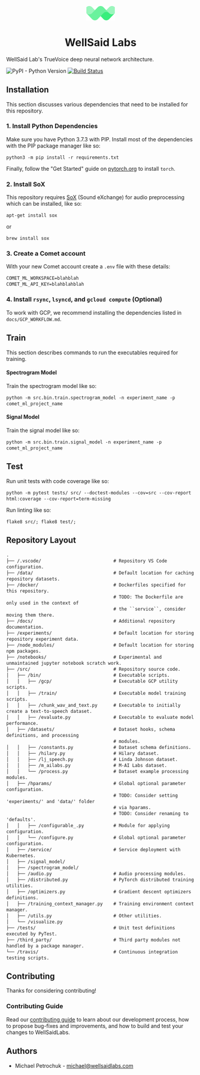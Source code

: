 
<p align="center"><img width="15%" src="logo.png" /></p>

<h1 align="center">WellSaid Labs</h3>

WellSaid Lab's TrueVoice deep neural network architecture.

![PyPI - Python Version](https://img.shields.io/badge/python-3.6-blue.svg)
[![Build Status](https://travis-ci.com/AI2Incubator/WellSaidLabs.svg?token=xKbC739Gn2ssU4AStE7z&branch=master)](https://travis-ci.com/AI2Incubator/WellSaidLabs)

## Installation

This section discusses various dependencies that need to be installed for this repository.

### 1. Install Python Dependencies

Make sure you have Python 3.7.3 with PIP. Install most of the dependencies with the PIP package
manager like so:

    python3 -m pip install -r requirements.txt

Finally, follow the "Get Started" guide on [pytorch.org](pytorch.org) to install ``torch``.

### 2. Install SoX

This repository requires [SoX](http://sox.sourceforge.net/) (Sound eXchange) for audio preprocessing
which can be installed, like so:

    apt-get install sox

or

    brew install sox

### 3. Create a Comet account

With your new Comet account create a ``.env`` file with these details:

    COMET_ML_WORKSPACE=blahblah
    COMET_ML_API_KEY=blahblahblah

### 4. Install ``rsync``, ``lsyncd``, and ``gcloud compute`` (Optional)

To work with GCP, we recommend installing the dependencies listed in ``docs/GCP_WORKFLOW.md``.

## Train

This section describes commands to run the executables required for training.

#### Spectrogram Model

Train the spectrogram model like so:

    python -m src.bin.train.spectrogram_model -n experiment_name -p comet_ml_project_name

#### Signal Model

Train the signal model like so:

    python -m src.bin.train.signal_model -n experiment_name -p comet_ml_project_name

## Test

Run unit tests with code coverage like so:

    python -m pytest tests/ src/ --doctest-modules --cov=src --cov-report html:coverage --cov-report=term-missing

Run linting like so:

    flake8 src/; flake8 test/;


## Repository Layout

```
.
├── /.vscode/                           # Repository VS Code configuration.
├── /data/                              # Default location for caching repository datasets.
├── /docker/                            # Dockerfiles specified for this repository.
                                        # TODO: The Dockerfile are only used in the context of
                                        # the ``service``, consider moving them there.
├── /docs/                              # Additional repository documentation.
├── /experiments/                       # Default location for storing repository experiment data.
├── /node_modules/                      # Default location for storing npm packages.
├── /notebooks/                         # Experimental and unmaintained jupyter notebook scratch work.
├── /src/                               # Repository source code.
│   ├── /bin/                           # Executable scripts.
│   │   ├── /gcp/                       # Executable GCP utility scripts.
│   │   ├── /train/                     # Executable model training scripts.
│   │   ├── /chunk_wav_and_text.py      # Executable to initially create a text-to-speech dataset.
│   │   ├── /evaluate.py                # Executable to evaluate model performance.
│   ├── /datasets/                      # Dataset hooks, schema definitions, and processing
                                        # modules.
│   │   ├── /constants.py               # Dataset schema definitions.
│   │   ├── /hilary.py                  # Hilary dataset.
│   │   ├── /lj_speech.py               # Linda Johnson dataset.
│   │   ├── /m_ailabs.py                # M-AI Labs dataset.
│   │   └── /process.py                 # Dataset example processing modules.
│   ├── /hparams/                       # Global optional parameter configuration.
                                        # TODO: Consider setting 'experiments/' and 'data/' folder
                                        # via hparams.
                                        # TODO: Consider renaming to 'defaults'.
│   │   ├── /configurable_.py           # Module for applying configuration.
│   │   └── /configure.py               # Global optional parameter configuration.
│   ├── /service/                       # Service deployment with Kubernetes.
│   ├── /signal_model/
│   ├── /spectrogram_model/
│   ├── /audio.py                       # Audio processing modules.
│   ├── /distributed.py                 # PyTorch distributed training utilities.
│   ├── /optimizers.py                  # Gradient descent optimizers definitions.
│   ├── /training_context_manager.py    # Training environment context manager.
│   ├── /utils.py                       # Other utilities.
│   └── /visualize.py
├── /tests/                             # Unit test definitions executed by PyTest.
├── /third_party/                       # Third party modules not handled by a package manager.
└── /travis/                            # Continuous integration testing scripts.
```

## Contributing

Thanks for considering contributing!

### Contributing Guide

Read our
[contributing guide](https://github.com/AI2Incubator/WellSaidLabs/blob/master/docs/CONTRIBUTING.md)
to learn about our development process, how to propose bug-fixes and improvements, and how to build
and test your changes to WellSaidLabs.

## Authors

* Michael Petrochuk - michael@wellsaidlabs.com
